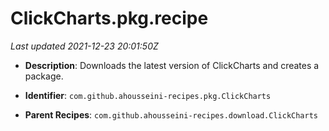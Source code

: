 # ClickCharts.pkg.recipe

_Last updated 2021-12-23 20:01:50Z_

- **Description**: Downloads the latest version of ClickCharts and creates a package.

- **Identifier**: `com.github.ahousseini-recipes.pkg.ClickCharts`

- **Parent Recipes**: `com.github.ahousseini-recipes.download.ClickCharts`
